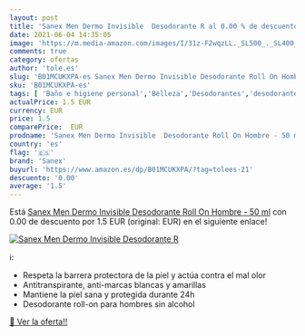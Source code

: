 ```yaml
---
layout: post
title: 'Sanex Men Dermo Invisible  Desodorante R al 0.00 % de descuento'
date: 2021-06-04 14:35:05
image: 'https://m.media-amazon.com/images/I/31z-F2wqzLL._SL500_._SL400_.jpg'
comments: true
category: ofertas
author: 'tole.es'
slug: 'B01MCUKXPA-es Sanex Men Dermo Invisible Desodorante Roll On Hombre - 50 ml'
sku: 'B01MCUKXPA-es'
tags: [ 'Baño e higiene personal','Belleza','Desodorantes','desodorante','sanex', ]
actualPrice: 1.5 EUR
currency: EUR
price: 1.5
comparePrice:  EUR
prodname: 'Sanex Men Dermo Invisible  Desodorante Roll On Hombre - 50 ml'
country: 'es'
flag: '🇪🇸'
brand: 'Sanex'
buyurl: 'https://www.amazon.es/dp/B01MCUKXPA/?tag=tolees-21'
descuento: '0.00'
average: '1.5'
---
```


Está [Sanex Men Dermo Invisible  Desodorante Roll On Hombre - 50 ml](https://www.amazon.es/dp/B01MCUKXPA/?tag=tolees-21) con 0.00 de descuento por 1.5 EUR (original:  EUR) en el siguiente enlace!

[![Sanex Men Dermo Invisible  Desodorante R](https://m.media-amazon.com/images/I/31z-F2wqzLL._SL500_._SL400_.jpg)](https://www.amazon.es/dp/B01MCUKXPA/?tag=tolees-21)

ℹ️:

- Respeta la barrera protectora de la piel y actúa contra el mal olor
- Antitranspirante, anti-marcas blancas y amarillas
- Mantiene la piel sana y protegida durante 24h
- Desodorante roll-on para hombres sin alcohol

[🛒 Ver la oferta!!](https://www.amazon.es/dp/B01MCUKXPA/?tag=tolees-21)
